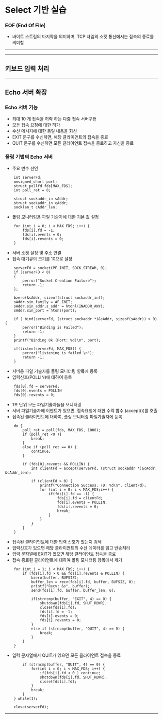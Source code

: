 # Select 기반 실습

### EOF (End Of File)

- 바이트 스트림의 마지막을 의미하며, TCP 타입의 소켓 통신에서는 접속의 종료를 의미함

---

---

## 키보드 입력 처리

---

## Echo 서버 확장

### Echo 서버 기능

- 최대 10 개 접속을 허락 하는 다중 접속 서버구현
- 모든 접속 요청에 대한 허가
- 수신 메시지에 대한 동일 내용을 회신
- EXIT 문구를 수신하면, 해당 클라이언트의 접속을 종료
- QUIT 문구를 수신하면 모든 클라이언트 접속을 종료하고 자신을 종료

### 폴링 기법의 Echo 서버

- 주요 변수 선언

```
    int serverFd;
    unsigned_short port;
    struct pollfd fds[MAX_FDS];
    int poll_ret = 0;

    struct sockaddr_in sAddr;
    struct sockaddr_in cAddr;
    socklen_t cAddr_len;
```

- 폴링 모니터링용 파일 기술자에 대한 기본 값 설정

```
    for (int i = 0; i < MAX_FDS; i++) {
        fds[i].fd = -1;
        fds[i].events = 0;
        fds[i].revents = 0;
    }
```

- 서버 소켓 설정 및 주소 연결
- 접속 대기큐의 크기를 10으로 설정

```
    serverFd = socket(PF_INET, SOCK_STREAM, 0);
    if (serverFD < 0)
    {
        perror("Socket Creation Failure");
        return -1;
    };

    bzero(&sAddr, sizeof(struct sockaddr_in));
    sAddr.sin_family = AF_INET;
    sAddr.sin_addr.s_addr = htonl(INADDR_ANY);
    sAddr.sin_port = htons(port);

    if ( bind(serverFd, (struct sockaddr *)&sAddr, sizeof(sAddr)) > 0) {
        perror("Binding is Failed");
        return -1;
    }
    printf("Binding Ok (Port: %d)\n", port);

    if(listen(serverFd, MAX_FDS)) {
        perror("listening is failed \n");
        return -1;
    }
```

- 서버용 파일 기술자를 폴링 모니터링 항목에 등록
- 입력신호(POLLIN)에 대하여 등록

```
    fds[0].fd = serverFd;
    fds[0].events = POLLIN
    fds[0].revents = 0;
```

- 1초 단위 모든 파일기술자들을 모니터링
- 서버 파일기술자에 이벤트가 있으면, 접속요청에 대한 수락 함수 (accept())를 호출
- 접속된 클라이언트에 대하여, 폴링 모니터링 파일기술자에 등록

```
    do {
        poll_ret = poll(fds, MAX_FDS, 1000);
        if (poll_ret <0 ){
            break;
        }
        else if (poll_ret == 0) {
            continue;
        }

        if (fds[0].revents && POLLIN) {
            int clientFd = accept(serverFd, (struct sockaddr *)&cAddr, &cAddr_len);

            if (clientFd > 0) {
                printf("Connection Success. FD: %d\n", clientFd);
                for (int i = 0; i < MAX_FDS;i++) {
                    if(fds[i].fd == -1) {
                        fds[i].fd = clientFd;
                        fds[i].events = POLLIN;
                        fds[i].revents = 0;
                        break;
                    }
                }
            }
        }
    }
```

- 접속된 클라이언트에 대한 입력 신호가 있는지 검색
- 입력신호가 있으면 해당 클라이언트의 수신 데이터를 읽고 반송처리
- 입력 문자열에 EXIT가 있으면 해당 클라이언트 접속을 종료
- 접속 종료된 클라이언트에 대하여 폴링 모니터링 항목에서 제거

```
    for (int i = 1; i < MAX_FDS; i++) {
        if (fds[i].fd > 0 && fds[i].revents & POLLIN) {
            bzero(buffer, BUFSIZ);
            buffer_len = recv(fds[i].fd, buffer, BUFSIZ, 0);
            printf("Recv: &s", buffer);
            send(fds[i].fd, buffer, buffer_len, 0);

            if(strncmp(buffer, "EXIT", 4) == 0) {
                shutdown(fds[i].fd, SHUT_RDWR);
                close(fds[i].fd);
                fds[i].fd = -1;
                fds[i].events = 0;
                fds[i].revents = 0;
            }
            else if (strncmp(buffer, "QUIT", 4) == 0) {
                break;
            }
        }
    }
```

- 입력 문자열에서 QUIT가 있으면 모든 클라이언트 접속을 종료

```
        if (strncmp(buffer, "QUIT", 4) == 0) {
            for(int i = 0; i < MAX_FDS; i++) {
                if(fds[i].fd < 0 ) continue;
                shotdown(fds[i].fd, SHUT_RDWR);
                close(fds[i].fd);
            }
            break;
        }
    } while(1);

    close(serverFd);
```

---
